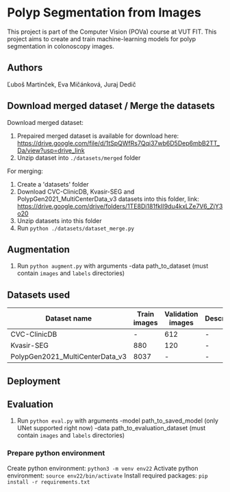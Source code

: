 # Polyp Segmentation from Images

This project is part of the Computer Vision (POVa) course at VUT FIT. This project aims to create and train machine-learning models for polyp segmentation in colonoscopy images.

## Authors

Ľuboš Martinček, Eva Mičánková, Juraj Dedič

## Download merged dataset / Merge the datasets

Download merged dataset:

1. Prepaired merged dataset is available for download here: https://drive.google.com/file/d/1tSpQWfRs7Qqi37wb6D5Dep6mbB2TT_Da/view?usp=drive_link
2. Unzip dataset into `./datasets/merged` folder

For merging:

1. Create a 'datasets' folder
2. Download CVC-ClinicDB, Kvasir-SEG and PolypGen2021_MultiCenterData_v3 datasets into this folder, link: https://drive.google.com/drive/folders/1TE8Di181fkII9du4kxLZe7V6_ZjY3o20
3. Unzip datasets into this folder
4. Run `python ./datasets/dataset_merge.py`

## Augmentation
1. Run `python augment.py` with arguments
    -data path_to_dataset (must contain `images` and `labels` directories)


## Datasets used

<!-- table -->

| Dataset name                    | Train images | Validation images | Description |
| ------------------------------- | ------------ | ----------------- | ----------- |
| CVC-ClinicDB                    | -            | 612               | -           |
| Kvasir-SEG                      | 880          | 120               | -           |
| PolypGen2021_MultiCenterData_v3 | 8037         | -                 | -           |

## Deployment
## Evaluation
1. Run `python eval.py` with arguments
    -model path_to_saved_model (only UNet supported right now)
    -data path_to_evaluation_dataset (must contain `images` and `labels` directories)


### Prepare python environment

Create python environment:
`python3 -m venv env22`
Activate python environment:
`source env22/bin/activate`
Install required packages:
`pip install -r requirements.txt`
